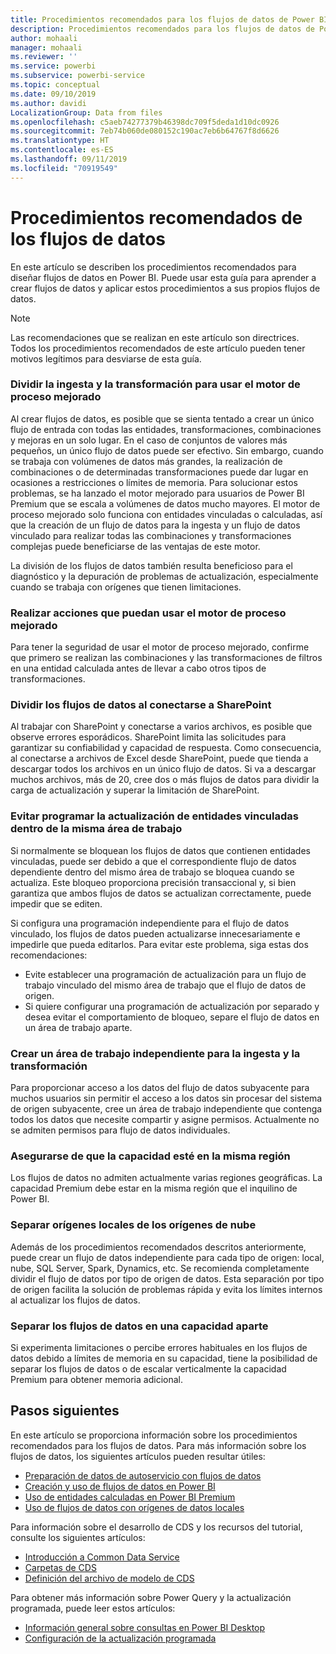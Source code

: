 ```yaml
---
title: Procedimientos recomendados para los flujos de datos de Power BI
description: Procedimientos recomendados para los flujos de datos de Power BI
author: mohaali
manager: mohaali
ms.reviewer: ''
ms.service: powerbi
ms.subservice: powerbi-service
ms.topic: conceptual
ms.date: 09/10/2019
ms.author: davidi
LocalizationGroup: Data from files
ms.openlocfilehash: c5aeb74277379b46398dc709f5deda1d10dc0926
ms.sourcegitcommit: 7eb74b060de080152c190ac7eb6b64767f8d6626
ms.translationtype: HT
ms.contentlocale: es-ES
ms.lasthandoff: 09/11/2019
ms.locfileid: "70919549"
---
```

# <a name="dataflows-best-practice"></a>Procedimientos recomendados de los flujos de datos

En este artículo se describen los procedimientos recomendados para diseñar flujos de datos en Power BI. Puede usar esta guía para aprender a crear flujos de datos y aplicar estos procedimientos a sus propios flujos de datos.

> [!NOTE]
> Las recomendaciones que se realizan en este artículo son directrices. Todos los procedimientos recomendados de este artículo pueden tener motivos legítimos para desviarse de esta guía. 
> 
> 

### <a name="split-ingestion-and-transformation-to-use-the-enhanced-compute-engine"></a>Dividir la ingesta y la transformación para usar el motor de proceso mejorado

Al crear flujos de datos, es posible que se sienta tentado a crear un único flujo de entrada con todas las entidades, transformaciones, combinaciones y mejoras en un solo lugar. En el caso de conjuntos de valores más pequeños, un único flujo de datos puede ser efectivo. Sin embargo, cuando se trabaja con volúmenes de datos más grandes, la realización de combinaciones o de determinadas transformaciones puede dar lugar en ocasiones a restricciones o límites de memoria. Para solucionar estos problemas, se ha lanzado el motor mejorado para usuarios de Power BI Premium que se escala a volúmenes de datos mucho mayores. El motor de proceso mejorado solo funciona con entidades vinculadas o calculadas, así que la creación de un flujo de datos para la ingesta y un flujo de datos vinculado para realizar todas las combinaciones y transformaciones complejas puede beneficiarse de las ventajas de este motor.

La división de los flujos de datos también resulta beneficioso para el diagnóstico y la depuración de problemas de actualización, especialmente cuando se trabaja con orígenes que tienen limitaciones.

### <a name="perform-actions-that-can-use-the-enhanced-compute-engine"></a>Realizar acciones que puedan usar el motor de proceso mejorado

Para tener la seguridad de usar el motor de proceso mejorado, confirme que primero se realizan las combinaciones y las transformaciones de filtros en una entidad calculada antes de llevar a cabo otros tipos de transformaciones.

### <a name="split-dataflows-when-connecting-to-sharepoint"></a>Dividir los flujos de datos al conectarse a SharePoint

Al trabajar con SharePoint y conectarse a varios archivos, es posible que observe errores esporádicos. SharePoint limita las solicitudes para garantizar su confiabilidad y capacidad de respuesta. Como consecuencia, al conectarse a archivos de Excel desde SharePoint, puede que tienda a descargar todos los archivos en un único flujo de datos. Si va a descargar muchos archivos, más de 20, cree dos o más flujos de datos para dividir la carga de actualización y superar la limitación de SharePoint.

### <a name="avoid-scheduling-refresh-for-linked-entities-inside-the-same-workspace"></a>Evitar programar la actualización de entidades vinculadas dentro de la misma área de trabajo

Si normalmente se bloquean los flujos de datos que contienen entidades vinculadas, puede ser debido a que el correspondiente flujo de datos dependiente dentro del mismo área de trabajo se bloquea cuando se actualiza. Este bloqueo proporciona precisión transaccional y, si bien garantiza que ambos flujos de datos se actualizan correctamente, puede impedir que se editen. 

Si configura una programación independiente para el flujo de datos vinculado, los flujos de datos pueden actualizarse innecesariamente e impedirle que pueda editarlos. Para evitar este problema, siga estas dos recomendaciones: 

* Evite establecer una programación de actualización para un flujo de trabajo vinculado del mismo área de trabajo que el flujo de datos de origen.
* Si quiere configurar una programación de actualización por separado y desea evitar el comportamiento de bloqueo, separe el flujo de datos en un área de trabajo aparte.

### <a name="create-a-separate-workspace-for-ingestion-transformation"></a>Crear un área de trabajo independiente para la ingesta y la transformación

Para proporcionar acceso a los datos del flujo de datos subyacente para muchos usuarios sin permitir el acceso a los datos sin procesar del sistema de origen subyacente, cree un área de trabajo independiente que contenga todos los datos que necesite compartir y asigne permisos. Actualmente no se admiten permisos para flujo de datos individuales.

### <a name="ensure-capacity-is-in-the-same-region"></a>Asegurarse de que la capacidad esté en la misma región

Los flujos de datos no admiten actualmente varias regiones geográficas. La capacidad Premium debe estar en la misma región que el inquilino de Power BI.

### <a name="separate-on-premises-sources-from-cloud-sources"></a>Separar orígenes locales de los orígenes de nube

Además de los procedimientos recomendados descritos anteriormente, puede crear un flujo de datos independiente para cada tipo de origen: local, nube, SQL Server, Spark, Dynamics, etc. Se recomienda completamente dividir el flujo de datos por tipo de origen de datos. Esta separación por tipo de origen facilita la solución de problemas rápida y evita los límites internos al actualizar los flujos de datos.

### <a name="separate-dataflows-into-a-separate-capacity"></a>Separar los flujos de datos en una capacidad aparte

Si experimenta limitaciones o percibe errores habituales en los flujos de datos debido a límites de memoria en su capacidad, tiene la posibilidad de separar los flujos de datos o de escalar verticalmente la capacidad Premium para obtener memoria adicional.

## <a name="next-steps"></a>Pasos siguientes

En este artículo se proporciona información sobre los procedimientos recomendados para los flujos de datos. Para más información sobre los flujos de datos, los siguientes artículos pueden resultar útiles:

* [Preparación de datos de autoservicio con flujos de datos](service-dataflows-overview.md)
* [Creación y uso de flujos de datos en Power BI](service-dataflows-create-use.md)
* [Uso de entidades calculadas en Power BI Premium](service-dataflows-computed-entities-premium.md)
* [Uso de flujos de datos con orígenes de datos locales](service-dataflows-on-premises-gateways.md)

Para información sobre el desarrollo de CDS y los recursos del tutorial, consulte los siguientes artículos:
* [Introducción a Common Data Service](https://docs.microsoft.com/powerapps/common-data-model/overview)
* [Carpetas de CDS](https://go.microsoft.com/fwlink/?linkid=2045304)
* [Definición del archivo de modelo de CDS](https://go.microsoft.com/fwlink/?linkid=2045521)


Para obtener más información sobre Power Query y la actualización programada, puede leer estos artículos:
* [Información general sobre consultas en Power BI Desktop](desktop-query-overview.md)
* [Configuración de la actualización programada](refresh-scheduled-refresh.md)
